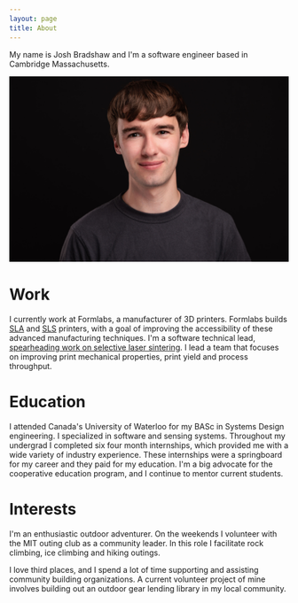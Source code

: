 ```yaml
---
layout: page
title: About
---
```


My name is Josh Bradshaw and I'm a software engineer based in Cambridge Massachusetts.

![](assets/headshot.jpg)

# Work

I currently work at Formlabs, a manufacturer of 3D printers. Formlabs builds [SLA](https://formlabs.com/blog/ultimate-guide-to-stereolithography-sla-3d-printing/) and [SLS](https://formlabs.com/blog/what-is-selective-laser-sintering/) printers, with a goal of improving the accessibility of these advanced manufacturing techniques. I'm a software technical lead, [spearheading work on selective laser sintering](https://www.linkedin.com/feed/update/urn:li:activity:7164683477626404864/). I lead a team that focuses on improving print mechanical properties, print yield and process throughput.

# Education

I attended Canada's University of Waterloo for my BASc in Systems Design engineering. I specialized in software and sensing systems. Throughout my undergrad I completed six four month internships, which provided me with a wide variety of industry experience. These internships were a springboard for my career and they paid for my education. I'm a big advocate for the cooperative education program, and I continue to mentor current students.

# Interests

I'm an enthusiastic outdoor adventurer. On the weekends I volunteer with the MIT outing club as a community leader. In this role I facilitate rock climbing, ice climbing and hiking outings. 

I love third places, and I spend a lot of time supporting and assisting community building organizations. A current volunteer project of mine involves building out an outdoor gear lending library in my local community.
